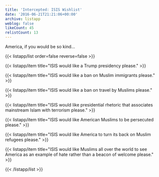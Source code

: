 ```yaml
---
title: 'Intercepted: ISIS Wishlist'
date: '2016-06-21T21:21:06+00:00'
archive: listapp
weblog: false
likeCount: 45
relistCount: 13
---
```


America, if you would be so kind...

<!--more-->

{{< listapp/list order=false reverse=false >}}

   {{< listapp/item title="ISIS would like a Trump presidency please." >}}

   {{< listapp/item title="ISIS would like a ban on Muslim immigrants please." >}}

   {{< listapp/item title="ISIS would like a ban on travel by Muslims please." >}}

   {{< listapp/item title="ISIS would like presidential rhetoric that associates mainstream Islam with terrorism please." >}}

   {{< listapp/item title="ISIS would like American Muslims to be persecuted please." >}}

   {{< listapp/item title="ISIS would like America to turn its back on Muslim refugees please." >}}

   {{< listapp/item title="ISIS would like Muslims all over the world to see America as an example of hate rather than a beacon of welcome please." >}}

{{< /listapp/list >}}
